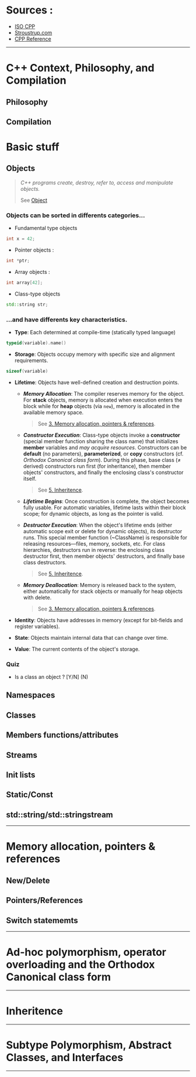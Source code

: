 # Sources :
- [ISO CPP]( https://isocpp.github.io/CppCoreGuidelines/CppCoreGuidelines#S-interfaces)
- [Stroustrup.com](https://www.stroustrup.com/)
- [CPP Reference](https://cppreference.com/)

***

# C++ Context, Philosophy, and Compilation
## Philosophy
## Compilation

# Basic stuff
## Objects

> *C++ programs create, destroy, refer to, access and manipulate objects.* 
>
> See [Object](https://en.cppreference.com/w/cpp/language/object.html)

### Objects can be sorted in differents categories...
- Fundamental type objects

```c++
int x = 42;
```

- Pointer objects :

```c++
int *ptr;
```

- Array objects :

```c++
int array[42];
```

- Class-type objects

```c++
std::string str;
```
### ...and have differents key characteristics.

- **Type**: Each determined at compile-time (statically typed language)

```c++
typeid(variable).name()
```

- **Storage**: Objects occupy memory with specific size and alignment requirements.

```c++
sizeof(variable)
```

- **Lifetime**: Objects have well-defined creation and destruction points.
    - ***Memory Allocation***: The compiler reserves memory for the object. For **stack** objects, memory is allocated when execution enters the block while for **heap** objects (via `new`), memory is allocated in the available memory space. 
        > See [3. Memory allocation, pointers & references](#memory-allocation-pointers--references).

    - ***Constructor Execution***: Class-type objects invoke a **constructor** (special member function sharing the class name) that initializes **member** variables and *may acquire resources*. Constructors can be **default** (no parameters), **parameterized**, or **copy** constructors (cf. *Orthodox Canonical class form*). During this phase, base class (≠ derived) constructors run first (for inheritance), then member objects' constructors, and finally the enclosing class's constructor itself.
        > See [5. Inheritence](#inheritence).
    
    - ***Lifetime Begins***: Once construction is complete, the object becomes fully usable. For automatic variables, lifetime lasts within their block scope; for dynamic objects, as long as the pointer is valid.
    
    - ***Destructor Execution***: When the object's lifetime ends (either automatic scope exit or delete for dynamic objects), its destructor runs. This special member function (~ClassName) is responsible for releasing resources—files, memory, sockets, etc. For class hierarchies, destructors run in reverse: the enclosing class destructor first, then member objects' destructors, and finally base class destructors.
        > See [5. Inheritence](#inheritence).
    
    - ***Memory Deallocation***: Memory is released back to the system, either automatically for stack objects or manually for heap objects with delete.
        > See [3. Memory allocation, pointers & references](#memory-allocation-pointers--references).

- **Identity**: Objects have addresses in memory (except for bit-fields and register variables).
- **State**: Objects maintain internal data that can change over time.
- **Value**: The current contents of the object's storage.

### Quiz
- Is a class an object ? [Y/N] (N)

## Namespaces
## Classes
## Members functions/attributes
## Streams
## Init lists
## Static/Const
## std::string/std::stringstream

***

# Memory allocation, pointers & references
## New/Delete
## Pointers/References
## Switch statememts

***

# Ad-hoc polymorphism, operator overloading and the Orthodox Canonical class form

***

# Inheritence

***

# Subtype Polymorphism, Abstract Classes, and Interfaces

***
